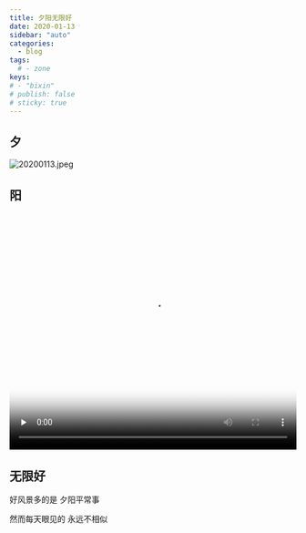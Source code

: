 ```yaml
---
title: 夕阳无限好
date: 2020-01-13
sidebar: "auto"
categories:
  - blog
tags:
  # - zone
keys:
# - "bixin"
# publish: false
# sticky: true
---
```


## 夕

![20200113.jpeg](https://i.loli.net/2020/01/13/6zXmfNsYMk3PcpU.jpg)

## 阳

<video autoplay="autoplay" loop id="video" controls="" preload="none" poster="https://i.loli.net/2020/01/13/6zXmfNsYMk3PcpU.jpg" height="416.25" style="object-fit:fill;width:100%">
  <source id="mp4" src="https://bixin.fun/resources/20200113/%E5%A4%95%E9%98%B3%E6%97%A0%E9%99%90%E5%A5%BD.mp4" type="video/mp4">
</video>


## 无限好
好风景多的是 夕阳平常事

然而每天眼见的 永远不相似

<br/>
<Valine></Valine>
